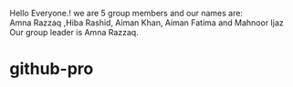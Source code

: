 Hello Everyone.!
we are 5 group members and our names are:
<br>
Amna Razzaq ,Hiba Rashid, Aiman Khan, Aiman Fatima and Mahnoor Ijaz
<br>
Our group leader is Amna Razzaq.
# github-pro
